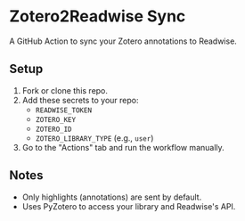 # Zotero2Readwise Sync

A GitHub Action to sync your Zotero annotations to Readwise.

## Setup

1. Fork or clone this repo.
2. Add these secrets to your repo:
   - `READWISE_TOKEN`
   - `ZOTERO_KEY`
   - `ZOTERO_ID`
   - `ZOTERO_LIBRARY_TYPE` (e.g., `user`)
3. Go to the "Actions" tab and run the workflow manually.

## Notes

- Only highlights (annotations) are sent by default.
- Uses PyZotero to access your library and Readwise's API.
